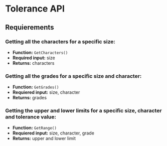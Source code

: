 # Tolerance API

## Requierements

### Getting all the characters for a specific size:

- **Function:** `GetCharacters()`
- **Required input:** size
- **Returns:** characters

### Getting all the grades for a specific size and character:

- **Function:** `GetGrades()`
- **Requiered input:** size, character
- **Returns:** grades

### Getting the upper and lower limits for a specific size, character and tolerance value:

- **Function:** `GetRange()`
- **Requiered input:** size, character, grade
- **Returns:** upper and lower limit
